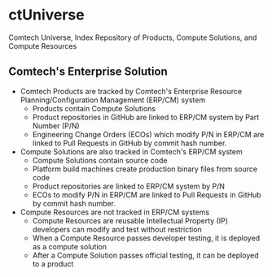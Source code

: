 # ctUniverse
Comtech Universe, Index Repository of Products, Compute Solutions, and Compute Resources
## Comtech's Enterprise Solution
- Comtech Products are tracked by Comtech's Enterprise Resource Planning/Configuration Management (ERP/CM) system
  - Products contain Compute Solutions
  - Product repositories in GitHub are linked to ERP/CM system by Part Number (P/N)
  - Engineering Change Orders (ECOs) which modify P/N in ERP/CM are linked to Pull Requests in GitHub by commit hash number.
- Compute Solutions are also tracked in Comtech's ERP/CM system
  - Compute Solutions contain source code
  - Platform build machines create production binary files from source code
  - Product repositories are linked to ERP/CM system by P/N
  - ECOs to modify P/N in ERP/CM are linked to Pull Requests in GitHub by commit hash number.
- Compute Resources are not tracked in ERP/CM systems
  - Compute Resources are reusable Intellectual Property (IP) developers can modify and test without restriction
  - When a Compute Resource passes developer testing, it is deployed as a compute solution
  - After a Compute Solution passes official testing, it can be deployed to a product

